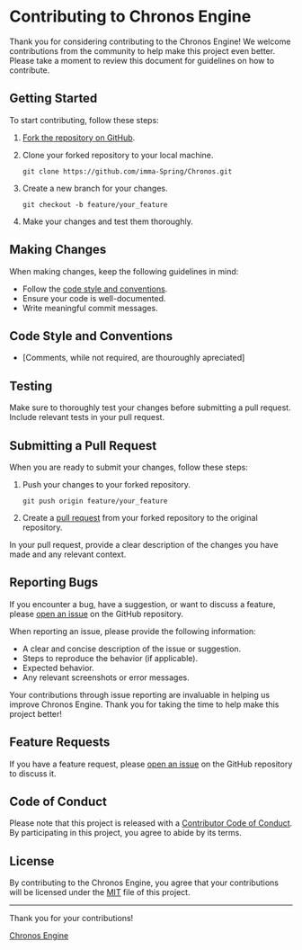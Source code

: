 # Contributing to Chronos Engine

Thank you for considering contributing to the Chronos Engine! We welcome contributions from the community to help make this project even better. Please take a moment to review this document for guidelines on how to contribute.

## Getting Started

To start contributing, follow these steps:

1. [Fork the repository on GitHub](../../fork).
2. Clone your forked repository to your local machine.

    `git clone https://github.com/imma-Spring/Chronos.git`
   
4. Create a new branch for your changes.

    `git checkout -b feature/your_feature`
   
6. Make your changes and test them thoroughly.

## Making Changes

When making changes, keep the following guidelines in mind:

- Follow the [code style and conventions](#code-style-and-conventions).
- Ensure your code is well-documented.
- Write meaningful commit messages.

## Code Style and Conventions

- [Comments, while not required, are thouroughly apreciated]

## Testing

Make sure to thoroughly test your changes before submitting a pull request. Include relevant tests in your pull request.

## Submitting a Pull Request

When you are ready to submit your changes, follow these steps:

1. Push your changes to your forked repository.

    `git push origin feature/your_feature`
  
2. Create a [pull request](../../compare) from your forked repository to the original repository.

In your pull request, provide a clear description of the changes you have made and any relevant context.

## Reporting Bugs

If you encounter a bug, have a suggestion, or want to discuss a feature, please [open an issue](../../issues) on the GitHub repository.

When reporting an issue, please provide the following information:

- A clear and concise description of the issue or suggestion.
- Steps to reproduce the behavior (if applicable).
- Expected behavior.
- Any relevant screenshots or error messages.

Your contributions through issue reporting are invaluable in helping us improve Chronos Engine. Thank you for taking the time to help make this project better!


## Feature Requests

If you have a feature request, please [open an issue](../../issues) on the GitHub repository to discuss it.

## Code of Conduct

Please note that this project is released with a [Contributor Code of Conduct](CODE_OF_CONDUCT.md). By participating in this project, you agree to abide by its terms.

## License

By contributing to the Chronos Engine, you agree that your contributions will be licensed under the [MIT](LICENSE) file of this project.

---

Thank you for your contributions!

[Chronos Engine](https://github.com/imma-Spring/Chronos)
